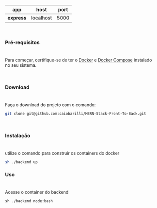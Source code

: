 | app         | host      | port |
| ----------- | --------- | ---- |
| **express** | localhost | 5000 |

<br />

### Pré-requisitos

#

Para começar, certifique-se de ter o [Docker](https://docs.docker.com/) e [Docker Compose](https://docs.docker.com/compose/install/) instalado no seu sistema.

<br />

### Download

#

Faça o download do projeto com o comando:

```sh
git clone git@github.com:caiobarilli/MERN-Stack-Front-To-Back.git
```

<br />

### Instalação

#

utilize o comando para construir os containers do docker

```sh
sh ./backend up
```

### Uso

#

Acesse o container do backend
```shell
sh ./backend node:bash
```
